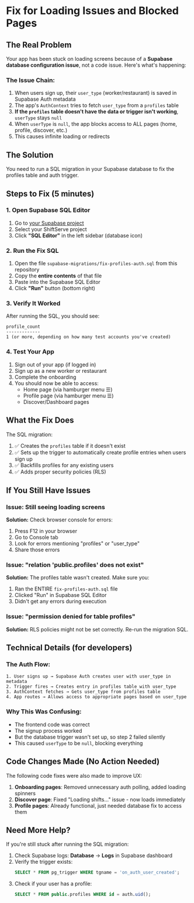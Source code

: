 # Fix for Loading Issues and Blocked Pages

## The Real Problem

Your app has been stuck on loading screens because of a **Supabase database configuration issue**, not a code issue. Here's what's happening:

### The Issue Chain:
1. When users sign up, their `user_type` (worker/restaurant) is saved in Supabase Auth metadata
2. The app's `AuthContext` tries to fetch `user_type` from a `profiles` table
3. **If the `profiles` table doesn't have the data or trigger isn't working**, `userType` stays `null`
4. When `userType` is `null`, the app blocks access to ALL pages (home, profile, discover, etc.)
5. This causes infinite loading or redirects

## The Solution

You need to run a SQL migration in your Supabase database to fix the profiles table and auth trigger.

## Steps to Fix (5 minutes)

### 1. Open Supabase SQL Editor
1. Go to [your Supabase project](https://supabase.com/dashboard/projects)
2. Select your ShiftServe project
3. Click **"SQL Editor"** in the left sidebar (database icon)

### 2. Run the Fix SQL
1. Open the file `supabase-migrations/fix-profiles-auth.sql` from this repository
2. Copy the **entire contents** of that file
3. Paste into the Supabase SQL Editor
4. Click **"Run"** button (bottom right)

### 3. Verify It Worked
After running the SQL, you should see:
```
profile_count
-------------
1 (or more, depending on how many test accounts you've created)
```

### 4. Test Your App
1. Sign out of your app (if logged in)
2. Sign up as a new worker or restaurant
3. Complete the onboarding
4. You should now be able to access:
   - Home page (via hamburger menu ☰)
   - Profile page (via hamburger menu ☰)
   - Discover/Dashboard pages

## What the Fix Does

The SQL migration:
1. ✅ Creates the `profiles` table if it doesn't exist
2. ✅ Sets up the trigger to automatically create profile entries when users sign up
3. ✅ Backfills profiles for any existing users
4. ✅ Adds proper security policies (RLS)

## If You Still Have Issues

### Issue: Still seeing loading screens
**Solution:** Check browser console for errors:
1. Press F12 in your browser
2. Go to Console tab
3. Look for errors mentioning "profiles" or "user_type"
4. Share those errors

### Issue: "relation 'public.profiles' does not exist"
**Solution:** The profiles table wasn't created. Make sure you:
1. Ran the ENTIRE `fix-profiles-auth.sql` file
2. Clicked "Run" in Supabase SQL Editor
3. Didn't get any errors during execution

### Issue: "permission denied for table profiles"
**Solution:** RLS policies might not be set correctly. Re-run the migration SQL.

## Technical Details (for developers)

### The Auth Flow:
```
1. User signs up → Supabase Auth creates user with user_type in metadata
2. Trigger fires → Creates entry in profiles table with user_type
3. AuthContext fetches → Gets user_type from profiles table
4. App routes → Allows access to appropriate pages based on user_type
```

### Why This Was Confusing:
- The frontend code was correct
- The signup process worked
- But the database trigger wasn't set up, so step 2 failed silently
- This caused `userType` to be `null`, blocking everything

## Code Changes Made (No Action Needed)

The following code fixes were also made to improve UX:

1. **Onboarding pages**: Removed unnecessary auth polling, added loading spinners
2. **Discover page**: Fixed "Loading shifts..." issue - now loads immediately
3. **Profile pages**: Already functional, just needed database fix to access them

## Need More Help?

If you're still stuck after running the SQL migration:
1. Check Supabase logs: **Database** → **Logs** in Supabase dashboard
2. Verify the trigger exists:
   ```sql
   SELECT * FROM pg_trigger WHERE tgname = 'on_auth_user_created';
   ```
3. Check if your user has a profile:
   ```sql
   SELECT * FROM public.profiles WHERE id = auth.uid();
   ```
